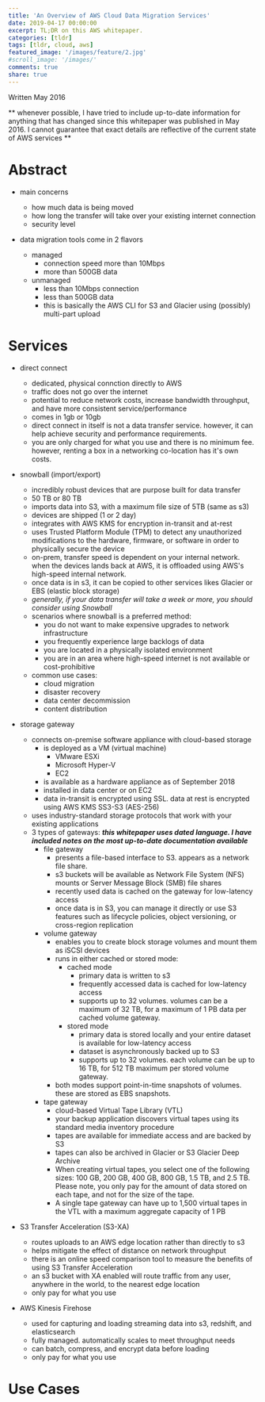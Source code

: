 ```yaml
---
title: 'An Overview of AWS Cloud Data Migration Services'
date: 2019-04-17 00:00:00
excerpt: TL;DR on this AWS whitepaper.
categories: [tldr]
tags: [tldr, cloud, aws]
featured_image: '/images/feature/2.jpg'
#scroll_image: '/images/'
comments: true
share: true
---
```


Written May 2016 

** whenever possible, I have tried to include up-to-date information for anything that has changed since this whitepaper was published in May 2016. I cannot guarantee that exact details are reflective of the current state of AWS services **
# Abstract
- main concerns
  - how much data is being moved
  - how long the transfer will take over your existing internet connection
  - security level

- data migration tools come in 2 flavors
  - managed
    - connection speed more than 10Mbps
    - more than 500GB data
  - unmanaged
    - less than 10Mbps connection
    - less than 500GB data
    - this is basically the AWS CLI for S3 and Glacier using (possibly) multi-part upload


# Services 
- direct connect
  - dedicated, physical connction directly to AWS
  - traffic does not go over the internet
  - potential to reduce network costs, increase bandwidth throughput, and have more consistent service/performance
  - comes in 1gb or 10gb
  - direct connect in itself is not a data transfer service. however, it can help achieve security and performance requirements. 
  - you are only charged for what you use and there is no minimum fee. however, renting a box in a networking co-location has it's own costs. 


- snowball (import/export)
  - incredibly robust devices that are purpose built for data transfer
  - 50 TB or 80 TB
  - imports data into S3, with a maximum file size of 5TB (same as s3)
  - devices are shipped (1 or 2 day)
  - integrates with AWS KMS for encryption in-transit and at-rest
  - uses Trusted Platform Module (TPM) to detect any unauthorized modifications to the hardware, firmware, or software in order to physically secure the device
  - on-prem, transfer speed is dependent on your internal network. when the devices lands back at AWS, it is offloaded using AWS's high-speed internal network. 
  - once data is in s3, it can be copied to other services likes Glacier or EBS (elastic block storage)
  - *generally, if your data transfer will take a week or more, you should consider using Snowball*
  - scenarios where snowball is a preferred method:
    - you do not want to make expensive upgrades to network infrastructure
    - you frequently experience large backlogs of data
    - you are located in a physically isolated environment
    - you are in an area where high-speed internet is not available or cost-prohibitive
  - common use cases:
    - cloud migration 
    - disaster recovery
    - data center decommission
    - content distribution

- storage gateway
  - connects on-premise software appliance with cloud-based storage
    - is deployed as a VM (virtual machine)
      - VMware ESXi
      - Microsoft Hyper-V
      - EC2
    - is available as a hardware appliance as of September 2018
    - installed in data center or on EC2
    - data in-transit is encrypted using SSL. data at rest is encrypted using AWS KMS SS3-S3 (AES-256)
  - uses industry-standard storage protocols that work with your existing applications
  - 3 types of gateways: **_this whitepaper uses dated language. I have included notes on the most up-to-date documentation available_**
    - file gateway
      - presents a file-based interface to S3. appears as a network file share. 
      - s3 buckets will be available as Network File System (NFS) mounts or Server Message Block (SMB) file shares
      - recently used data is cached on the gateway for low-latency access
      - once data is in S3, you can manage it directly or use S3 features such as lifecycle policies, object versioning, or cross-region replication
    - volume gateway
      - enables you to create block storage volumes and mount them as iSCSI devices
      - runs in either cached or stored mode:
        - cached mode
          - primary data is written to s3
          - frequently accessed data is cached for low-latency access
          - supports up to 32 volumes. volumes can be a maximum of 32 TB, for a maximum of 1 PB data per cached volume gateway. 
        - stored mode 
          - primary data is stored locally and your entire dataset is available for low-latency access
          - dataset is asynchronously backed up to S3
          - supports up to 32 volumes. each volume can be up to 16 TB, for 512 TB maximum per stored volume gateway.
      - both modes support point-in-time snapshots of volumes. these are stored as EBS snapshots.
    - tape gateway
      - cloud-based Virtual Tape Library (VTL)
      - your backup application discovers virtual tapes using its standard media inventory procedure
      - tapes are available for immediate access and are backed by S3
      - tapes can also be archived in Glacier or S3 Glacier Deep Archive
      - When creating virtual tapes, you select one of the following sizes: 100 GB, 200 GB, 400 GB, 800 GB, 1.5 TB, and 2.5 TB. Please note, you only pay for the amount of data stored on each tape, and not for the size of the tape.
      - A single tape gateway can have up to 1,500 virtual tapes in the VTL with a maximum aggregate capacity of 1 PB

- S3 Transfer Acceleration (S3-XA)
  - routes uploads to an AWS edge location rather than directly to s3
  - helps mitigate the effect of distance on network throughput
  - there is an online speed comparison tool to measure the benefits of using S3 Transfer Acceleration
  - an s3 bucket with XA enabled will route traffic from any user, anywhere in the world, to the nearest edge location
  - only pay for what you use

- AWS Kinesis Firehose
  - used for capturing and loading streaming data into s3, redshift, and elasticsearch
  - fully managed. automatically scales to meet throughput needs
  - can batch, compress, and encrypt data before loading
  - only pay for what you use


# Use Cases



























































































